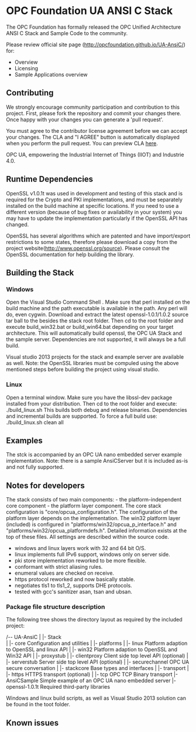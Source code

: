 # OPC Foundation UA ANSI C Stack

The OPC Foundation has formally released the OPC Unified Architecture ANSI C Stack and Sample Code to the community.

Please review official site page (http://opcfoundation.github.io/UA-AnsiC/) for:
 * Overview
 * Licensing
 * Sample Applications overview

## Contributing

We strongly encourage community participation and contribution to this project. First, please fork the repository and commit your changes there. Once happy with your changes you can generate a 'pull request'.

You must agree to the contributor license agreement before we can accept your changes. The CLA and "I AGREE" button is automatically displayed when you perform the pull request. You can preview CLA [here](https://opcfoundation.org/license/cla/ContributorLicenseAgreementv1.0.pdf).

OPC UA, empowering the Industrial Internet of Things (IIOT) and Industrie 4.0.

## Runtime Dependencies

OpenSSL v1.0.1t was used in development and testing of this stack and is required for the Crypto and PKI implementations, and must be separately installed on the build machine at specific locations. 
If you need to use a different version (because of bug fixes or availability in your system) you may have to update the implementation particularly if the OpenSSL API has changed.

OpenSSL has several algorithms which are patented and have import/export restrictions to some states, therefore please download a copy from the project website(http://www.openssl.org/source). 
Please consult the OpenSSL documentation for help building the library.

## Building the Stack

### Windows

Open the Visual Studio Command Shell .
Make sure that perl installed on the build machine and the path executable is available in the path.  Any perl will do, even cygwin.
Download and extract the latest openssl-1.0.1/1.0.2 source tar ball to the besides the stack root folder.
Then cd to the root folder and execute build_win32.bat or build_win64.bat depending on your target architecture.
This will automatically build openssl, the OPC UA Stack and the sample server.
Dependencies are not supported, it will always be a full build.

Visual studio 2013 projects for the stack and example server are available as well. 
Note: the OpenSSL libraries must be compuled using the above mentioned steps before building the project using visual studio.

### Linux

Open a terminal window.
Make sure you have the libssl-dev package installed from your distribution.
Then cd to the root folder and execute: ./build_linux.sh
This builds both debug and release binaries.
Dependencies and incremental builds are supported.
To force a full build use: ./build_linux.sh clean all
 

## Examples

The stck is accompanied by an OPC UA nano embedded server example implementation.
Note: there is a sample AnsiCServer but it is included as-is and not fully supported.

## Notes for developers

The stack consists of two main components:
	- the platform-independent core component
	- the platform layer component.
The core stack configuration is "core/opcua_configuration.h".
The configuration of the platform layer depends on the implementation. The win32
platform layer (included) is configured in "platforms/win32/opcua_p_interface.h"
and "platforms/win32/opcua_platformdefs.h".
Detailed information exists at the top of these files.
All settings are described within the source code.

- windows and linux layers work with 32 and 64 bit O/S.
- linux implements full IPv6 support, windows only on server side.
- pki store implementation reworked to be more flexible.
- conformant with strict aliasing rules.
- enumeral values are checked on receive.
- https protocol reworked and now basically stable.
- negotiates tls1 to tls1_2, supports DHE protocols.
- tested with gcc's sanitizer asan, tsan and ubsan.

### Package file structure description

The following tree shows the directory layout as required by the included project:

/-- UA-AnsiC
 |  |- Stack                   
 |     |- core                      Configuration and utilities
 |     |- platforms
 |        |- linux                  Platform adaption to OpenSSL and linux API
 |        |- win32                  Platform adaption to OpenSSL and Win32 API
 |     |- proxystub
 |        |- clientproxy            Client side top level API (optional)
 |        |- serverstub             Server side top level API (optional)
 |     |- securechannel             OPC UA secure conversation
 |     |- stackcore                 Base types and interfaces
 |     |- transport
 |        |- https                  HTTPS transport (optional)
 |        |- tcp                    OPC TCP Binary transport
 |- AnsiCSample						Simple example of an OPC UA nano embedded server
 |- openssl-1.0.1t                  Required third-party libraries

Windows and linux build scripts, as well as Visual Studio 2013 solution can be found in the toot folder.

## Known issues



